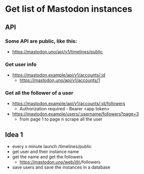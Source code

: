 # Get list of Mastodon instances

## API

### Some API are public, like this:

* https://mastodon.uno/api/v1/timelines/public

### Get user info

* https://mastodon.example/api/v1/accounts/:id
  * https://mastodon.uno/api/v1/accounts/1

### Get all the follower of a user

* https://mastodon.example/api/v1/accounts/:id/followers
  * Authorization required - Bearer \<app token>
* https://mastodon.example/users/:username/followers?page=3
  * from page 1 to page n scrape all the user

## Idea 1

* every x minute launch /timelines/public
* get user and their instance name
* get the name and get the followers
  * https://mastodon.uno/web/@\<ID>/followers
* save users and save the instances in a database

